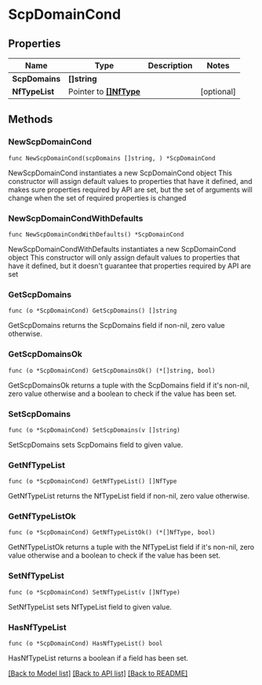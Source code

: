 # ScpDomainCond

## Properties

Name | Type | Description | Notes
------------ | ------------- | ------------- | -------------
**ScpDomains** | **[]string** |  | 
**NfTypeList** | Pointer to [**[]NfType**](NfType.md) |  | [optional] 

## Methods

### NewScpDomainCond

`func NewScpDomainCond(scpDomains []string, ) *ScpDomainCond`

NewScpDomainCond instantiates a new ScpDomainCond object
This constructor will assign default values to properties that have it defined,
and makes sure properties required by API are set, but the set of arguments
will change when the set of required properties is changed

### NewScpDomainCondWithDefaults

`func NewScpDomainCondWithDefaults() *ScpDomainCond`

NewScpDomainCondWithDefaults instantiates a new ScpDomainCond object
This constructor will only assign default values to properties that have it defined,
but it doesn't guarantee that properties required by API are set

### GetScpDomains

`func (o *ScpDomainCond) GetScpDomains() []string`

GetScpDomains returns the ScpDomains field if non-nil, zero value otherwise.

### GetScpDomainsOk

`func (o *ScpDomainCond) GetScpDomainsOk() (*[]string, bool)`

GetScpDomainsOk returns a tuple with the ScpDomains field if it's non-nil, zero value otherwise
and a boolean to check if the value has been set.

### SetScpDomains

`func (o *ScpDomainCond) SetScpDomains(v []string)`

SetScpDomains sets ScpDomains field to given value.


### GetNfTypeList

`func (o *ScpDomainCond) GetNfTypeList() []NfType`

GetNfTypeList returns the NfTypeList field if non-nil, zero value otherwise.

### GetNfTypeListOk

`func (o *ScpDomainCond) GetNfTypeListOk() (*[]NfType, bool)`

GetNfTypeListOk returns a tuple with the NfTypeList field if it's non-nil, zero value otherwise
and a boolean to check if the value has been set.

### SetNfTypeList

`func (o *ScpDomainCond) SetNfTypeList(v []NfType)`

SetNfTypeList sets NfTypeList field to given value.

### HasNfTypeList

`func (o *ScpDomainCond) HasNfTypeList() bool`

HasNfTypeList returns a boolean if a field has been set.


[[Back to Model list]](../README.md#documentation-for-models) [[Back to API list]](../README.md#documentation-for-api-endpoints) [[Back to README]](../README.md)


